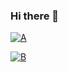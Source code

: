 ### Hi there 👋
[![A](https://github-readme-stats.vercel.app/api/top-langs/?username=Srlion&theme=dracula&layout=compact&hide_border=true&langs_count=10)](https://github.com/Srlion)

[![B](https://visitor-badge-reloaded.herokuapp.com/badge?page_id=Srlion)](https://github.com/Srlion)

<!--
**Srlion/Srlion** is a ✨ _special_ ✨ repository because its `README.md` (this file) appears on your GitHub profile.

Here are some ideas to get you started:

- 🔭 I’m currently working on ...
- 🌱 I’m currently learning ...
- 👯 I’m looking to collaborate on ...
- 🤔 I’m looking for help with ...
- 💬 Ask me about ...
- 📫 How to reach me: ...
- 😄 Pronouns: ...
- ⚡ Fun fact: ...
-->
